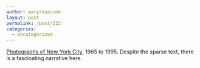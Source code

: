 ```yaml
---
author: maryrosecook
layout: post
permalink: /post/222
categories:
  - Uncategorized
---
```

[Photographs of New York City][1], 1965 to 1995. Despite the sparse text, there is a fascinating narrative here.

 [1]: http://www.skyscrapercity.com/showthread.php?t=402544